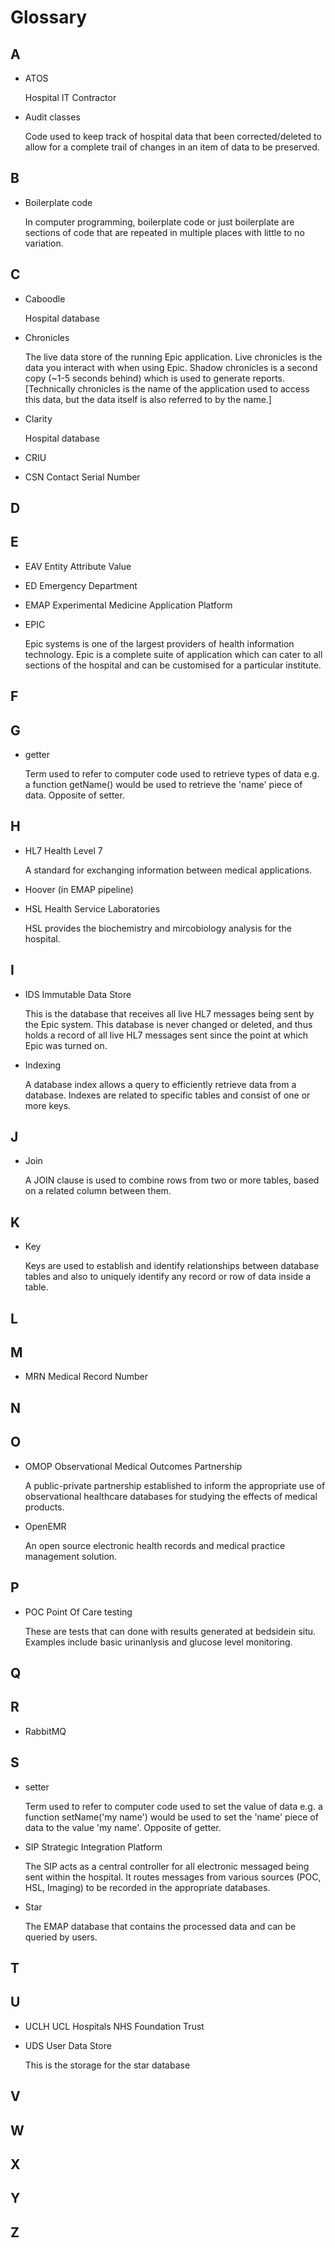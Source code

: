 # Glossary

## A

- ATOS

	Hospital IT Contractor

- Audit classes

	Code used to keep track of hospital data that been corrected/deleted to allow for a complete trail of changes in an item of data to be preserved.
## B

- Boilerplate code

	In computer programming, boilerplate code or just boilerplate are sections of code that are repeated in multiple places with little to no variation. 
	

## C

- Caboodle

	Hospital database
- Chronicles

	The live data store of the running Epic application. Live chronicles is the data you interact with when using Epic. Shadow chronicles is a second copy (~1-5 seconds behind) which is used to generate reports. [Technically chronicles is the name of the application used to access this data, but the data itself is also referred to by the name.]
- Clarity

	Hospital database

- CRIU

- CSN Contact Serial Number
## D

## E

- EAV Entity Attribute Value

- ED  Emergency Department

- EMAP Experimental Medicine Application Platform
- EPIC

	Epic systems is one of the largest providers of health information technology. Epic is a complete suite of application which can cater to all sections of the hospital and can be customised for a particular institute.

## F

## G

- getter

	Term used to refer to computer code used to retrieve types of data e.g. a function getName() would be used to retrieve the 'name' piece of data. Opposite of setter. 

## H

- HL7 Health Level 7

	A standard for exchanging information between medical applications.

	
- Hoover (in EMAP pipeline)

- HSL Health Service Laboratories

	HSL provides the biochemistry and mircobiology analysis for the hospital.

## I

- IDS Immutable Data Store

	This is the database that receives all live HL7 messages being sent by the Epic system. This database is never changed or deleted, and thus holds a record of all live HL7 messages sent since the point at which Epic was turned on.
- Indexing

	A database index allows a query to efficiently retrieve data from a database.  Indexes are related to specific tables and consist of one or more keys.

	

## J

- Join

	A JOIN clause is used to combine rows from two or more tables, based on a related column between them.




## K

- Key

	Keys are used to establish and identify relationships between database tables and also to uniquely identify any record or row of data inside a table.

## L

## M

- MRN Medical Record Number

## N

## O

- OMOP Observational Medical Outcomes Partnership

	A public-private partnership established to inform the appropriate use of observational healthcare databases for studying the effects of medical products.
- OpenEMR

	An open source electronic health records and medical practice management solution.

## P

- POC Point Of Care testing

     These are tests that can done with results generated at bedsidein situ. Examples include basic urinanlysis and glucose level monitoring. 

## Q

## R

- RabbitMQ

## S

- setter

	Term used to refer to computer code used to set the value of data e.g. a function setName('my name') would be used to set the 'name' piece of data to the value 'my name'. Opposite of getter.

- SIP Strategic Integration Platform
	
	The SIP acts as a central controller for all electronic messaged being sent within the hospital. It routes messages from various sources (POC, HSL, Imaging) to be recorded in the appropriate databases. 
- Star

	The EMAP database that contains the processed data and can be queried by users.

## T

## U

- UCLH UCL Hospitals NHS Foundation Trust

- UDS User Data Store

	This is the storage for the star database
## V

## W

## X

## Y

## Z

